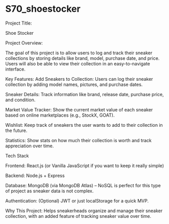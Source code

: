 # S70_shoestocker
Project Title:

Shoe Stocker

Project Overview:

The goal of this project is to allow users to log and track their sneaker collections by storing details like brand, model, purchase date, and price. Users will also be able to view their collection in an easy-to-navigate interface.

Key Features:
Add Sneakers to Collection: Users can log their sneaker collection by adding model names, pictures, and purchase dates.

Sneaker Details: Track information like brand, release date, purchase price, and condition.

Market Value Tracker: Show the current market value of each sneaker based on online marketplaces (e.g., StockX, GOAT).

Wishlist: Keep track of sneakers the user wants to add to their collection in the future.

Statistics: Show stats on how much their collection is worth and track appreciation over time.

Tech Stack

Frontend: React.js (or Vanilla JavaScript if you want to keep it really simple)

Backend: Node.js + Express

Database: MongoDB (via MongoDB Atlas) – NoSQL is perfect for this type of project as sneaker data is not complex.

Authentication: (Optional) JWT or just localStorage for a quick MVP.

Why This Project:
Helps sneakerheads organize and manage their sneaker collection, with an added feature of tracking sneaker value over time.
